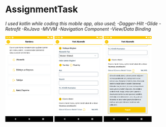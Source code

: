 # AssignmentTask
*I used kotlin while coding this mobile app, also used; -Dagger-Hilt -Glide -Retrofit -RxJava -MVVM -Navigation Component -View/Data Binding*


<img src="https://raw.githubusercontent.com/HasanGURGUR/AssignmentTask/master/ss/1.png" width=30% height=30%/>   <img src="https://raw.githubusercontent.com/HasanGURGUR/AssignmentTask/master/ss/2.png" width=30% height=30%/>    <img src="https://raw.githubusercontent.com/HasanGURGUR/AssignmentTask/master/ss/3.png" width=30% height=30%/>



